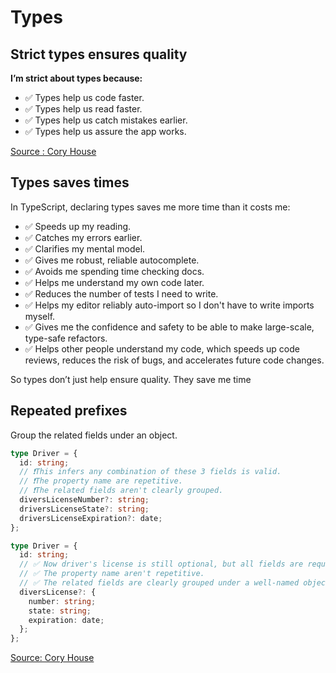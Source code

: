 # Types

## Strict types ensures quality

**I’m strict about types because:**

- ✅ Types help us code faster.
- ✅ Types help us read faster.
- ✅ Types help us catch mistakes earlier.
- ✅ Types help us assure the app works.

[Source : Cory House](https://twitter.com/housecor/status/1751605094309642753)

## Types saves times

In TypeScript, declaring types saves me more time than it costs me:

- ✅ Speeds up my reading.
- ✅ Catches my errors earlier.
- ✅ Clarifies my mental model.
- ✅ Gives me robust, reliable autocomplete.
- ✅ Avoids me spending time checking docs.
- ✅ Helps me understand my own code later.
- ✅ Reduces the number of tests I need to write.
- ✅ Helps my editor reliably auto-import so I don't have to write imports myself.
- ✅ Gives me the confidence and safety to be able to make large-scale, type-safe refactors.
- ✅ Helps other people understand my code, which speeds up code reviews, reduces the risk of bugs, and accelerates future code changes.

So types don’t just help ensure quality. They save me time

## Repeated prefixes

Group the related fields under an object.

```ts
type Driver = {
  id: string;
  // ❗This infers any combination of these 3 fields is valid.
  // ❗The property name are repetitive.
  // ❗The related fields aren't clearly grouped.
  diversLicenseNumber?: string;
  driversLicenseState?: string;
  driversLicenseExpiration?: date;
};

type Driver = {
  id: string;
  // ✅ Now driver's license is still optional, but all fields are required if it exists.
  // ✅ The property name aren't repetitive.
  // ✅ The related fields are clearly grouped under a well-named object.
  diversLicense?: {
    number: string;
    state: string;
    expiration: date;
  };
};
```

[Source: Cory House](https://twitter.com/housecor/status/1787637488485380347/photo/1)
